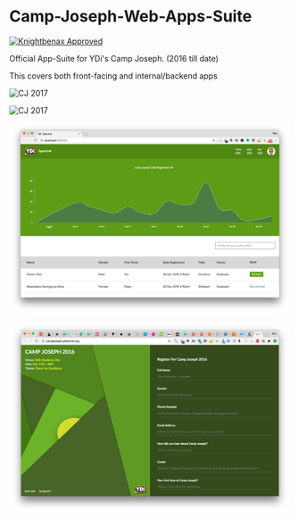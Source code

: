 # Camp-Joseph-Web-Apps-Suite

[![Knightbenax Approved](http://ephodng.com/knightbenax-badge.svg)](https://twitter.com/knightbenax)

Official App-Suite for YDi's Camp Joseph. (2016 till date) 

This covers both front-facing and internal/backend apps

![CJ 2017](/screen_one.png?raw=true "CJ 2017")

![CJ 2017](/screen_two.png?raw=true "CJ 2017")

![Spectral - The Admin Backend that manages registration](/desc.png?raw=true "Spectral - The Admin Backend that manages registration")

![Spectral - Registration Portal](/desc_3.png?raw=true "Registration Portal")



